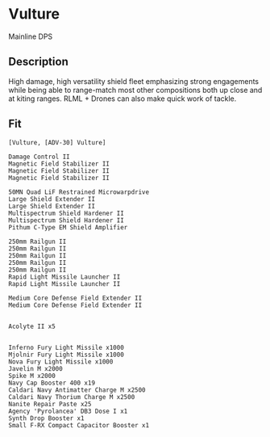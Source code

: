 # Vulture

Mainline DPS

## Description

High damage, high versatility shield fleet emphasizing strong engagements while being able to range-match most other compositions both up close and at kiting ranges. RLML + Drones can also make quick work of tackle.

## Fit

```
[Vulture, [ADV-30] Vulture]

Damage Control II
Magnetic Field Stabilizer II
Magnetic Field Stabilizer II
Magnetic Field Stabilizer II

50MN Quad LiF Restrained Microwarpdrive
Large Shield Extender II
Large Shield Extender II
Multispectrum Shield Hardener II
Multispectrum Shield Hardener II
Pithum C-Type EM Shield Amplifier

250mm Railgun II
250mm Railgun II
250mm Railgun II
250mm Railgun II
250mm Railgun II
Rapid Light Missile Launcher II
Rapid Light Missile Launcher II

Medium Core Defense Field Extender II
Medium Core Defense Field Extender II


Acolyte II x5


Inferno Fury Light Missile x1000
Mjolnir Fury Light Missile x1000
Nova Fury Light Missile x1000
Javelin M x2000
Spike M x2000
Navy Cap Booster 400 x19
Caldari Navy Antimatter Charge M x2500
Caldari Navy Thorium Charge M x2500
Nanite Repair Paste x25
Agency 'Pyrolancea' DB3 Dose I x1
Synth Drop Booster x1
Small F-RX Compact Capacitor Booster x1
```
